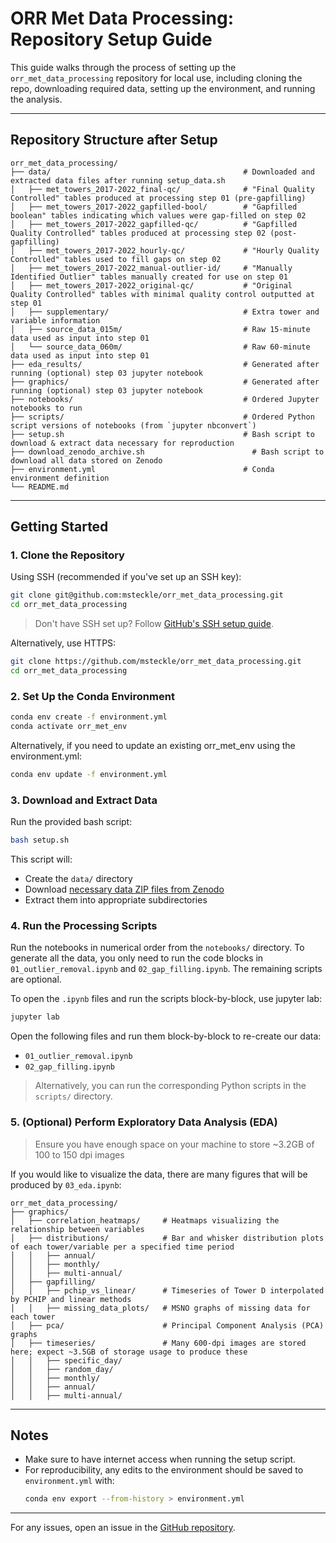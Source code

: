 # ORR Met Data Processing: Repository Setup Guide

This guide walks through the process of setting up the `orr_met_data_processing` repository for local use, including cloning the repo, downloading required data, setting up the environment, and running the analysis.

---

## Repository Structure after Setup

```
orr_met_data_processing/
├── data/                                           # Downloaded and extracted data files after running setup_data.sh
│   ├── met_towers_2017-2022_final-qc/              # "Final Quality Controlled" tables produced at processing step 01 (pre-gapfilling)
│   ├── met_towers_2017-2022_gapfilled-bool/        # "Gapfilled boolean" tables indicating which values were gap-filled on step 02
│   ├── met_towers_2017-2022_gapfilled-qc/          # "Gapfilled Quality Controlled" tables produced at processing step 02 (post-gapfilling)
│   ├── met_towers_2017-2022_hourly-qc/             # "Hourly Quality Controlled" tables used to fill gaps on step 02
│   ├── met_towers_2017-2022_manual-outlier-id/     # "Manually Identified Outlier" tables manually created for use on step 01
│   ├── met_towers_2017-2022_original-qc/           # "Original Quality Controlled" tables with minimal quality control outputted at step 01
│   ├── supplementary/                              # Extra tower and variable information
│   ├── source_data_015m/                           # Raw 15-minute data used as input into step 01
│   └── source_data_060m/                           # Raw 60-minute data used as input into step 01
├── eda_results/                                    # Generated after running (optional) step 03 jupyter notebook
├── graphics/                                       # Generated after running (optional) step 03 jupyter notebook
├── notebooks/                                      # Ordered Jupyter notebooks to run
├── scripts/                                        # Ordered Python script versions of notebooks (from `jupyter nbconvert`)
├── setup.sh                                        # Bash script to download & extract data necessary for reproduction
├── download_zenodo_archive.sh                        # Bash script to download all data stored on Zenodo
├── environment.yml                                 # Conda environment definition
└── README.md
```

---

## Getting Started

### 1. Clone the Repository

Using SSH (recommended if you've set up an SSH key):

```bash
git clone git@github.com:msteckle/orr_met_data_processing.git
cd orr_met_data_processing
```

> Don't have SSH set up? Follow [GitHub's SSH setup guide](https://docs.github.com/en/authentication/connecting-to-github-with-ssh).

Alternatively, use HTTPS:

```bash
git clone https://github.com/msteckle/orr_met_data_processing.git
cd orr_met_data_processing
```

### 2. Set Up the Conda Environment

```bash
conda env create -f environment.yml
conda activate orr_met_env
```

Alternatively, if you need to update an existing orr_met_env using the environment.yml:
```bash
conda env update -f environment.yml
```

### 3. Download and Extract Data

Run the provided bash script:

```bash
bash setup.sh
```

This script will:
- Create the `data/` directory
- Download [necessary data ZIP files from Zenodo](https://zenodo.org/uploads/15171289)
- Extract them into appropriate subdirectories

### 4. Run the Processing Scripts

Run the notebooks in numerical order from the `notebooks/` directory. To generate all the data, you only need to run the code blocks in `01_outlier_removal.ipynb` and `02_gap_filling.ipynb`. The remaining scripts are optional.

To open the `.ipynb` files and run the scripts block-by-block, use jupyter lab:
```bash
jupyter lab
```

Open the following files and run them block-by-block to re-create our data:
- `01_outlier_removal.ipynb`
- `02_gap_filling.ipynb`


> Alternatively, you can run the corresponding Python scripts in the `scripts/` directory.

### 5. (Optional) Perform Exploratory Data Analysis (EDA)

> Ensure you have enough space on your machine to store ~3.2GB of 100 to 150 dpi images

If you would like to visualize the data, there are many figures that will be produced by `03_eda.ipynb`:

```
orr_met_data_processing/
├── graphics/
│   ├── correlation_heatmaps/     # Heatmaps visualizing the relationship between variables
│   ├── distributions/            # Bar and whisker distribution plots of each tower/variable per a specified time period
│   │   ├── annual/
│   │   ├── monthly/
│   │   ├── multi-annual/
│   ├── gapfilling/           
│   │   ├── pchip_vs_linear/      # Timeseries of Tower D interpolated by PCHIP and linear methods
│   │   ├── missing_data_plots/   # MSNO graphs of missing data for each tower
│   ├── pca/                      # Principal Component Analysis (PCA) graphs
│   ├── timeseries/               # Many 600-dpi images are stored here; expect ~3.5GB of storage usage to produce these
│   │   ├── specific_day/
│   │   ├── random_day/
│   │   ├── monthly/
│   │   ├── annual/
│   │   ├── multi-annual/
```

---

## Notes

- Make sure to have internet access when running the setup script.
- For reproducibility, any edits to the environment should be saved to `environment.yml` with:
  ```bash
  conda env export --from-history > environment.yml
  ```

---

For any issues, open an issue in the [GitHub repository](https://github.com/msteckle/orr_met_data_processing).